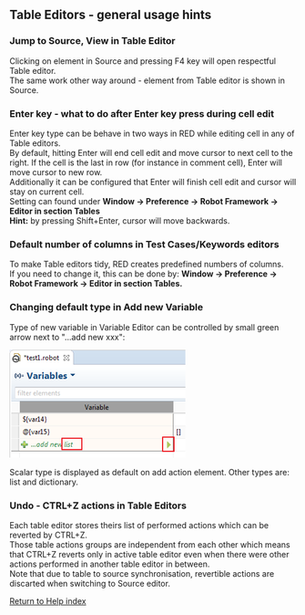 ## Table Editors - general usage hints

### Jump to Source, View in Table Editor

Clicking on element in Source and pressing F4 key will open respectful Table
editor.  
The same work other way around - element from Table editor is shown in Source.

### Enter key - what to do after Enter key press during cell edit

Enter key type can be behave in two ways in RED while editing cell in any of
Table editors.  
By default, hitting Enter will end cell edit and move cursor to next cell to
the right. If the cell is the last in row (for instance in comment cell),
Enter will move cursor to new row.  
Additionally it can be configured that Enter will finish cell edit and cursor
will stay on current cell.  
Setting can found under **Window -> Preference -> Robot Framework -> Editor in
section Tables**  
**Hint:** by pressing Shift+Enter, cursor will move backwards. 

### Default number of columns in Test Cases/Keywords editors

To make Table editors tidy, RED creates predefined numbers of columns.  
If you need to change it, this can be done by: **Window -> Preference -> Robot
Framework -> Editor in section Tables.**

### Changing default type in Add new Variable

Type of new variable in Variable Editor can be controlled by small green arrow
next to "...add new xxx":  
  
![](table_general/add_new_var.png)  
  
Scalar type is displayed as default on add action element. Other types are:
list and dictionary.  

### Undo - CTRL+Z actions in Table Editors

Each table editor stores theirs list of performed actions which can be
reverted by CTRL+Z.  
Those table actions groups are independent from each other which means that
CTRL+Z reverts only in active table editor even when there were other actions
performed in another table editor in between.  
Note that due to table to source synchronisation, revertible actions are
discarted when switching to Source editor.

[Return to Help index](http://nokia.github.io/RED/help/)
